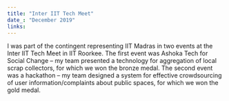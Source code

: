 ```yaml
---
title: "Inter IIT Tech Meet"
date_: "December 2019"
links:
---
```

I was part of the contingent representing IIT Madras in two events at the Inter IIT Tech Meet in IIT Roorkee. The first event was Ashoka Tech for Social Change – my team presented a technology for aggregation of local scrap collectors, for which we won the bronze medal. The second event was a hackathon – my team designed a system for effective crowdsourcing of user information/complaints about public spaces, for which we won the gold medal.
